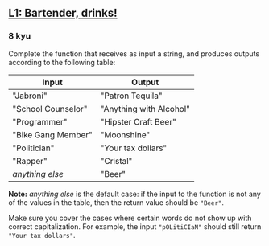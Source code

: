 <h2><a href=https://www.codewars.com/kata/568dc014440f03b13900001d/train/javascript target="_blank">L1: Bartender, drinks!</a></h2><h3>8 kyu</h3><p>Complete the function that receives as input a string, and produces outputs according to the following table:</p><table><thead><tr><th>Input</th><th>Output</th></tr></thead><tbody><tr><td>"Jabroni"</td><td>"Patron Tequila"</td></tr><tr><td>"School Counselor"</td><td>"Anything with Alcohol"</td></tr><tr><td>"Programmer"</td><td>"Hipster Craft Beer"</td></tr><tr><td>"Bike Gang Member"</td><td>"Moonshine"</td></tr><tr><td>"Politician"</td><td>"Your tax dollars"</td></tr><tr><td>"Rapper"</td><td>"Cristal"</td></tr><tr><td><em>anything else</em></td><td>"Beer"</td></tr></tbody></table><p><strong>Note:</strong> <em>anything else</em> is the default case: if the input to the function is not any of the values in the table, then the return value should be <code>"Beer"</code>.</p><p>Make sure you cover the cases where certain words do not show up with correct capitalization. For example, the input <code>"pOLitiCIaN"</code> should still return <code>"Your tax dollars"</code>.</p>